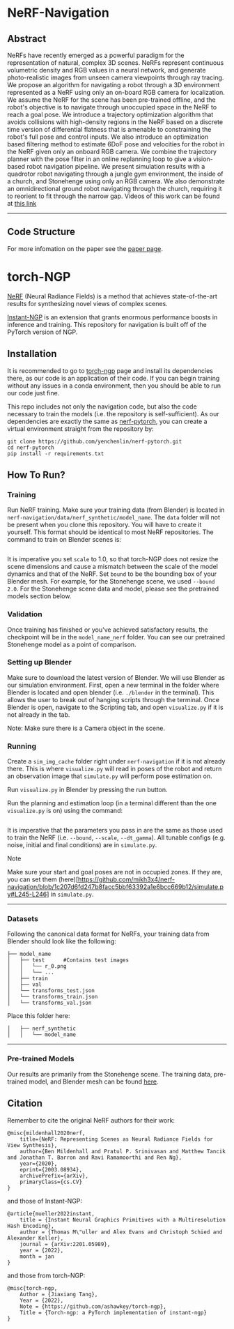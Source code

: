 # NeRF-Navigation

## Abstract

NeRFs have recently emerged as a powerful paradigm for the representation of natural, complex 3D scenes. NeRFs represent continuous volumetric density and RGB values in a neural network, and generate photo-realistic images from unseen camera viewpoints through ray tracing.  We propose an algorithm for navigating a robot through a 3D environment represented as a NeRF using only an on-board RGB camera for localization.  We assume the NeRF for the scene has been pre-trained offline, and the robot's objective is to navigate through unoccupied space in the NeRF to reach a goal pose.  We introduce a trajectory optimization algorithm that avoids collisions with high-density regions in the NeRF based on a discrete time version of differential flatness that is amenable to constraining the robot's full pose and control inputs.  We also introduce an optimization based filtering method to estimate 6DoF pose and velocities for the robot in the NeRF given only an onboard RGB camera.  We combine the trajectory planner with the pose filter in an online replanning loop to give a vision-based robot navigation pipeline.  We present simulation results with a quadrotor robot navigating through a jungle gym environment, the inside of a church, and Stonehenge using only an RGB camera. We also demonstrate an omnidirectional ground robot navigating through the church, requiring it to reorient to fit through the narrow gap. Videos of this work can be found at [this link](https://mikh3x4.github.io/nerf-navigation/)

---

## Code Structure

For more infomation on the paper see the [paper page](https://mikh3x4.github.io/nerf-navigation/).

# torch-NGP


[NeRF](http://www.matthewtancik.com/nerf) (Neural Radiance Fields) is a method that achieves state-of-the-art results for synthesizing novel views of complex scenes.

[Instant-NGP](https://github.com/NVlabs/instant-ngp) is an extension that grants enormous performance boosts in inference and training. This repository for navigation is built off of the PyTorch version of NGP.

## Installation
It is recommended to go to [torch-ngp](https://github.com/ashawkey/torch-ngp) page and install its dependencies there, as our code is an application of their code. If you can begin training without any issues in a conda environment, then you should be able to run our code just fine.

This repo includes not only the navigation code, but also the code necessary to train the models (i.e. the repository is self-sufficient). As our dependencies are exactly the same as [nerf-pytorch](https://github.com/yenchenlin/nerf-pytorch), you can create a virtual environment straight from the repository by:

```
git clone https://github.com/yenchenlin/nerf-pytorch.git
cd nerf-pytorch
pip install -r requirements.txt
```

## How To Run?

### Training

Run NeRF training. Make sure your training data (from Blender) is located in ```nerf-navigation/data/nerf_synthetic/model_name```. The `data` folder will not be present when you clone this repository.
You will have to create it yourself. This format should be identical to most NeRF repositories. The command to train on Blender scenes is:

```python main_nerf.py data/nerf_synthetic/model_name --workspace model_name_nerf -O --bound x.x --scale 1.0 --dt_gamma 0
```

It is imperative you set ```scale``` to 1.0, so that torch-NGP does not resize the scene dimensions and cause a mismatch between the
scale of the model dynamics and that of the NeRF. Set ```bound``` to be the bounding box of your Blender mesh. For example, for
the Stonehenge scene, we used ```--bound 2.0```. For the Stonehenge scene data and model, please see the pretrained models section below.

### Validation

Once training has finished or you've achieved satisfactory results, the checkpoint will be in the ```model_name_nerf``` folder. You can see our pretrained Stonehenge model as a point of comparison.

### Setting up Blender

Make sure to download the latest version of Blender. We will use Blender as our simulation environment.
First, open a new terminal in the folder where Blender is located and open blender (i.e. ```./blender``` in the terminal). This
allows the user to break out of hanging scripts through the terminal. Once Blender is open, navigate to the Scripting tab,
and open ```visualize.py``` if it is not already in the tab.

Note: Make sure there is a Camera object in the scene.

### Running

Create a ```sim_img_cache``` folder right under `nerf-navigation` if it is not already there. This is where ```visualize.py``` will read in poses of the robot
and return an observation image that ```simulate.py``` will perform pose estimation on.

Run ```visualize.py``` in Blender by pressing the run button.

Run the planning and estimation loop (in a terminal different than the one ```visualize.py``` is on) using the command:

```python simulate.py data/nerf_synthetic/model_name --workspace model_name_nerf -O --bound x.x --scale 1.0 --dt_gamma 0
```

It is imperative that the parameters you pass in are the same as those used to train the NeRF (i.e. ```--bound```, ```--scale```, ```--dt_gamma```).
All tunable configs (e.g. noise, initial and final conditions) are in ```simulate.py```.

> [!NOTE]
> Make sure your start and goal poses are not in occupied zones. If they are, you can set them (here)[https://github.com/mikh3x4/nerf-navigation/blob/1c207d6fd247b8facc5bbf63392a1e6bcc669b12/simulate.py#L245-L246] in `simulate.py`.

---

### Datasets
Following the canonical data format for NeRFs, your training data from Blender should look like the following:

```                                                                                                                              
├── model_name                                                                                                  
│   ├── test      #Contains test images      
│   │   └── r_0.png           
│   │   └── ...                                                                                                    
│   ├── train                                                                                  
│   ├── val  
│   └── transforms_test.json  
│   └── transforms_train.json
│   └── transforms_val.json
```

Place this folder here:
```                                                                                                                                                                 ├── data                                       
│   ├── nerf_synthetic                                                                                                  
│   │   └── model_name                                                                                                                             
```

---

### Pre-trained Models

Our results are primarily from the Stonehenge scene. The training data, pre-trained model, and Blender mesh can be found [here](https://drive.google.com/drive/folders/104v_ehsK8joFHpPFZv_x31wjt-FUOe_Y?usp=sharing).

## Citation
Remember to cite the original NeRF authors for their work:
```
@misc{mildenhall2020nerf,
    title={NeRF: Representing Scenes as Neural Radiance Fields for View Synthesis},
    author={Ben Mildenhall and Pratul P. Srinivasan and Matthew Tancik and Jonathan T. Barron and Ravi Ramamoorthi and Ren Ng},
    year={2020},
    eprint={2003.08934},
    archivePrefix={arXiv},
    primaryClass={cs.CV}
}
```

and those of Instant-NGP:

```
@article{mueller2022instant,
    title = {Instant Neural Graphics Primitives with a Multiresolution Hash Encoding},
    author = {Thomas M\"uller and Alex Evans and Christoph Schied and Alexander Keller},
    journal = {arXiv:2201.05989},
    year = {2022},
    month = jan
}
```

and those from torch-NGP:
```
@misc{torch-ngp,
    Author = {Jiaxiang Tang},
    Year = {2022},
    Note = {https://github.com/ashawkey/torch-ngp},
    Title = {Torch-ngp: a PyTorch implementation of instant-ngp}
}
```
